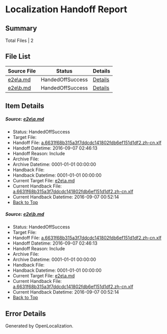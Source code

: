 # <a name='report-top'></a> Localization Handoff Report

## Summary
 Total Files | 2

## File List
 Source File | Status | Details 
 ----------- | ------ | ------- 
 [e2e\a.md](https://github.com/OpenLocalizationTestOrg/ol-test0/blob/1c6be98a4a47dfc1dd8ca875ff341ccd0309a5da/e2e/a.md) | HandedOffSuccess | [Details](#4d3b96ee62a656ca62cd888fa532c1314a8f90f51)
 [e2e\b.md](https://github.com/OpenLocalizationTestOrg/ol-test0/blob/1c6be98a4a47dfc1dd8ca875ff341ccd0309a5da/e2e/b.md) | HandedOffSuccess | [Details](#4d3b96ee62a656ca62cd888fa532c1314a8f90f52)

## Item Details
##### <a name='4d3b96ee62a656ca62cd888fa532c1314a8f90f51'></a> Source: [e2e\a.md](https://github.com/OpenLocalizationTestOrg/ol-test0/blob/1c6be98a4a47dfc1dd8ca875ff341ccd0309a5da/e2e/a.md)
* Status: HandedOffSuccess
* Target File: 
* Handoff File: [a.6631f68b315a3f7ddcdc141802fdb6ef151d1df2.zh-cn.xlf](https://github.com/OpenLocalizationTestOrg/ol-test0-handoff/blob/d2b3f9c4233854e3ee3b54dc8f6f9880d1eb0fab/ol-handoff/OpenLocalizationTestOrg/ol-test0-zhcn/ci/ht/a.6631f68b315a3f7ddcdc141802fdb6ef151d1df2.zh-cn.xlf)
* Handoff Datetime: 2016-09-07 02:46:13
* Handoff Reason: Include
* Archive File: 
* Archive Datetime: 0001-01-01 00:00:00
* Handback File: 
* Handback Datetime: 0001-01-01 00:00:00
* Current Target File: [e2e\a.md](https://github.com/OpenLocalizationTestOrg/ol-test0-zhcn/blob/71700599df5dfe0a08282f3e0232467bb1acb9f2/e2e/a.md)
* Current Handback File: [a.6631f68b315a3f7ddcdc141802fdb6ef151d1df2.zh-cn.xlf](https://github.com/OpenLocalizationTestOrg/ol-test0-handback/blob/8675d663a260f9706b611297f7d494cfb0331b62/ol-handback/OpenLocalizationTestOrg/ol-test0-zhcn/ci/ht/a.6631f68b315a3f7ddcdc141802fdb6ef151d1df2.zh-cn.xlf)
* Current Handback Datetime: 2016-09-07 00:52:14
* [Back to Top](#report-top)

##### <a name='4d3b96ee62a656ca62cd888fa532c1314a8f90f52'></a> Source: [e2e\b.md](https://github.com/OpenLocalizationTestOrg/ol-test0/blob/1c6be98a4a47dfc1dd8ca875ff341ccd0309a5da/e2e/b.md)
* Status: HandedOffSuccess
* Target File: 
* Handoff File: [a.6631f68b315a3f7ddcdc141802fdb6ef151d1df2.zh-cn.xlf](https://github.com/OpenLocalizationTestOrg/ol-test0-handoff/blob/d2b3f9c4233854e3ee3b54dc8f6f9880d1eb0fab/ol-handoff/OpenLocalizationTestOrg/ol-test0-zhcn/ci/ht/a.6631f68b315a3f7ddcdc141802fdb6ef151d1df2.zh-cn.xlf)
* Handoff Datetime: 2016-09-07 02:46:13
* Handoff Reason: Include
* Archive File: 
* Archive Datetime: 0001-01-01 00:00:00
* Handback File: 
* Handback Datetime: 0001-01-01 00:00:00
* Current Target File: [e2e\a.md](https://github.com/OpenLocalizationTestOrg/ol-test0-zhcn/blob/71700599df5dfe0a08282f3e0232467bb1acb9f2/e2e/a.md)
* Current Handback File: [a.6631f68b315a3f7ddcdc141802fdb6ef151d1df2.zh-cn.xlf](https://github.com/OpenLocalizationTestOrg/ol-test0-handback/blob/8675d663a260f9706b611297f7d494cfb0331b62/ol-handback/OpenLocalizationTestOrg/ol-test0-zhcn/ci/ht/a.6631f68b315a3f7ddcdc141802fdb6ef151d1df2.zh-cn.xlf)
* Current Handback Datetime: 2016-09-07 00:52:14
* [Back to Top](#report-top)


## Error Details

Generated by OpenLocalization.
